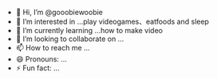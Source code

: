 - 👋 Hi, I’m @gooobiewoobie
- 👀 I’m interested in ...play videogames、eatfoods and sleep
- 🌱 I’m currently learning ...how to make video
- 💞️ I’m looking to collaborate on ...
- 📫 How to reach me ...
- 😄 Pronouns: ...
- ⚡ Fun fact: ...

<!---
gooobiewoobie/gooobiewoobie is a ✨ special ✨ repository because its `README.md` (this file) appears on your GitHub profile.
You can click the Preview link to take a look at your changes.
--->

